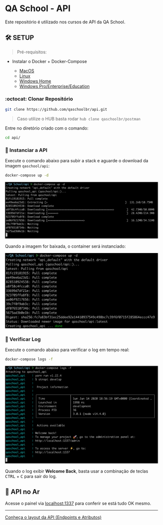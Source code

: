 # QA School - API

Este repositório é utilizado nos cursos de API da QA School.

## :hammer_and_wrench: SETUP

> Pré-requisitos:

- Instalar o Docker + Docker-Compose

  - [MacOS](https://github.com/qaschoolbr/setup/blob/master/macos/docker/README.md)
  - [Linux](https://github.com/qaschoolbr/setup/blob/master/linux/docker/README.md)
  - [Windows Home](https://github.com/qaschoolbr/setup/blob/master/windows/docker/toolbox/README.md)
  - [Windows Pro/Enterprise/Education](https://github.com/qaschoolbr/setup/blob/master/windows/docker/desktop/README.md)

### :octocat: Clonar Repositório

```bash
git clone https://github.com/qaschoolbr/api.git
```

> Caso utilize o HUB basta rodar `hub clone qaschoolbr/postman`

Entre no diretório criado com o comando:

```bash
cd api/
```

### :whale: Instanciar a API

Execute o comando abaixo para subir a stack e aguarde o download da imagem `qaschool/api`:

```bash
docker-compose up -d
```

![Pull](images/pull.png)

Quando a imagem for baixada, o container será instanciado:

![Created](images/created.png)

### :memo: Verificar Log

Execute o comando abaixo para verificar o log em tempo real:

```bash
docker-compose logs -f
```

![Log](images/log.png)

Quando o log exibir **Welcome Back**, basta usar a combinação de teclas <kbd>CTRL</kbd> + <kbd>C</kbd> para sair do log.

## :rocket: API no Ar

Acesse o painel via [localhost:1337](http://localhost:1337) para conferir se está tudo OK mesmo.

---

[Conheça o layout da API (Endpoints e Atributos)](./api.md)
